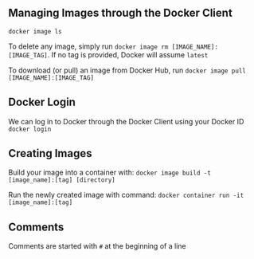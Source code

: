 ## Managing Images through the Docker Client
`docker image ls`

To delete any image, simply run `docker image rm [IMAGE_NAME]:[IMAGE_TAG]`. If no tag is provided, Docker will assume `latest`

To download (or pull) an image from Docker Hub, run `docker image pull [IMAGE_NAME]:[IMAGE_TAG]`

## Docker Login

We can log in to Docker through the Docker Client using your Docker ID `docker login`

## Creating Images
Build your image into a container with: `docker image build -t [image_name]:[tag] [directory]`

Run the newly created image with command: `docker container run -it [image_name]:[tag]`

## Comments
Comments are started with `#` at the beginning of a line

